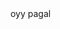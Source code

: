 <html>
		<head>
			<title></title>
			<body>
					oyy pagal
					</body>
					</head>
							</html>
